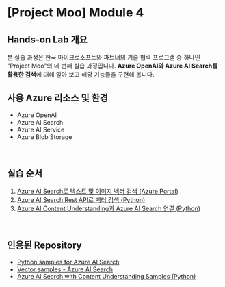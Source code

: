 # [Project Moo] Module 4

## Hands-on Lab 개요

본 실습 과정은 한국 마이크로소프트와 파트너의 기술 협력 프로그램 중 하나인 "Project Moo"의 네 번째 실습 과정입니다. **Azure OpenAI와 Azure AI Search를 활용한 검색**에 대해 알아 보고 해당 기능들을 구현해 봅니다. 
<br/>

## 사용 Azure 리소스 및 환경

* Azure OpenAI
* Azure AI Search 
* Azure AI Service
* Azure Blob Storage
<br/>

## 실습 순서

1. [Azure AI Search로 텍스트 및 이미지 벡터 검색 (Azure Portal)](https://github.com/mnrvacho/ProjectMooModule4/blob/main/1.%20Azure%20OpenAI%20-%20Text%20and%20image%20Vector%20Search%20(Azure%20Portal).md)
2. [Azure AI Search Rest API로 벡터 검색 (Python)](https://github.com/mnrvacho/ProjectMooModule4/blob/main/2.%20Vector%20Search%20-%20Rest%20API.md) 
3. [Azure AI Content Understanding과 Azure AI Search 연결 (Python)](https://github.com/mnrvacho/ProjectMooModule4/blob/main/3.%20Azure%20Content%20Understanding%20-%20Rest%20API.md) 

<br/>  


## 인용된 Repository

* [Python samples for Azure AI Search](https://github.com/Azure-Samples/azure-search-python-samples/)
* [Vector samples - Azure AI Search](https://github.com/Azure/azure-search-vector-samples)
* [Azure AI Search with Content Understanding Samples (Python)](https://github.com/Azure-Samples/azure-ai-search-with-content-understanding-python)
<br/>  

